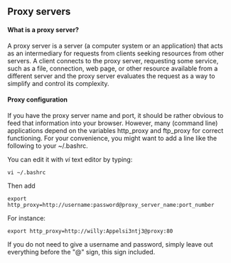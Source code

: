 ## Proxy servers



#### What is a proxy server?

A proxy server is a server (a computer system or an application) that acts as an intermediary for requests from clients seeking resources from other servers. A client connects to the proxy server, requesting some service, such as a file, connection, web page, or other resource available from a different server and the proxy server evaluates the request as a way to simplify and control its complexity.


#### Proxy configuration

If you have the proxy server name and port, it should be rather obvious to feed that information into your browser. However, many (command line) applications depend on the variables http_proxy and ftp_proxy for correct functioning. For your convenience, you might want to add a line like the following to your ~/.bashrc.

You can edit it with *vi* text editor by typing:

```
vi ~/.bashrc
```
Then add
```
export http_proxy=http://username:password@proxy_server_name:port_number
```

For instance:
```
export http_proxy=http://willy:Appelsi3ntj3@proxy:80
```

If you do not need to give a username and password, simply leave out everything before the "@" sign, this sign included.

